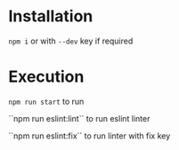 # Installation
``npm i`` or with ``--dev`` key if required
# Execution
  ``npm run start`` to run
  <p>``npm run eslint:lint`` to run eslint linter</p>
  <p>``npm run eslint:fix`` to run linter with fix key</p>
